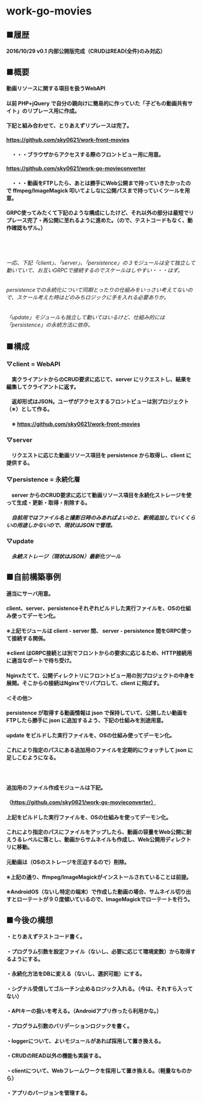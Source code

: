 # work-go-movies
## ■履歴
#### 2016/10/29 v0.1 内部公開版完成（CRUDはREAD(全件)のみ対応）
## ■概要
#### 動画リソースに関する項目を扱うWebAPI
#### 以前 PHP+jQuery で自分の親向けに簡易的に作っていた「子どもの動画共有サイト」のリプレース用に作成。
#### 下記と組み合わせて、とりあえずリプレースは完了。
#### https://github.com/sky0621/work-front-movies
#### 　・・・ブラウザからアクセスする際のフロントビュー用に用意。
#### https://github.com/sky0621/work-go-movieconverter
#### 　・・・動画をFTPしたら、あとは勝手にWeb公開まで持っていきたかったので ffmpeg/ImageMagick 叩いてよしなに公開パスまで持っていくツールを用意。
#### GRPC使ってみたくて下記のような構成にしたけど、それ以外の部分は最短でリプレース完了・再公開に至れるように進めた。（ので、テストコードもなく、動作確認もザル。）
###### 　
###### 一応、下記「client」、「server」、「persistence」の３モジュールは全て独立して動いていて、お互いGRPCで接続するのでスケールはしやすい・・・はず。
###### persistenceでの永続化について同期とったりの仕組みをいっさい考えてないので、スケール考えた時はどのみちロジックに手を入れる必要ありか。
###### 「update」モジュールも独立して動いてはいるけど、仕組み的には「persistence」の永続方法に依存。
## ■構成
### ▽client = WebAPI
#### 　実クライアントからのCRUD要求に応じて、server にリクエストし、結果を編集してクライアントに返す。
#### 　返却形式はJSON。ユーザがアクセスするフロントビューは別プロジェクト（※）として作る。
#### 　※ https://github.com/sky0621/work-front-movies
### ▽server
#### 　リクエストに応じた動画リソース項目を persistence から取得し、client に提供する。
### ▽persistence = 永続化層
#### 　server からのCRUD要求に応じて動画リソース項目を永続化ストレージを使って生成・更新・取得・削除する。
##### 　自前用ではファイル名と撮影日時のみあればよいのと、新規追加していくくらいの用途しかないので、現状はJSONで管理。
### ▽update
##### 　永続ストレージ（現状はJSON）最新化ツール
## ■自前構築事例
#### 適当にサーバ用意。
#### client、server、persistenceそれぞれビルドした実行ファイルを、OSの仕組み使ってデーモン化。
#### ※上記モジュールは client - server 間、 server - persistence 間をGRPC使って接続する関係。
#### ※client はGRPC接続とは別でフロントからの要求に応じるため、HTTP接続用に適当なポートで待ち受け。
#### Nginxたてて、公開ディレクトリにフロントビュー用の別プロジェクトの中身を展開。そこからの接続はNginxでリバプロして、client に飛ばす。
#### ＜その他＞
#### persistence が取得する動画情報は json で保持していて、公開したい動画をFTPしたら勝手に json に追加するよう、下記の仕組みを別途用意。
#### update をビルドした実行ファイルを、OSの仕組み使ってデーモン化。
#### これにより指定のパスにある追加用のファイルを定期的にウォッチして json に足しこむようになる。
#### 　
#### 追加用のファイル作成モジュールは下記。
#### （https://github.com/sky0621/work-go-movieconverter）
#### 上記をビルドした実行ファイルを、OSの仕組みを使ってデーモン化。
#### これにより指定のパスにファイルをアップしたら、動画の容量をWeb公開に耐えうるレベルに落とし、動画からサムネイルも作成し、Web公開用ディレクトリに移動。
#### 元動画は（OSのストレージを圧迫するので）削除。
#### ※上記の通り、ffmpeg/ImageMagickがインストールされていることは前提。
#### ※AndroidOS（ないし特定の端末）で作成した動画の場合、サムネイル切り出すとローテートが９０度傾いているので、ImageMagickでローテートを行う。
## ■今後の構想
#### ・とりあえずテストコード書く。
#### ・プログラム引数を設定ファイル（ないし、必要に応じて環境変数）から取得するようにする。
#### ・永続化方法をDBに変える（ないし、選択可能）にする。
#### ・シグナル受信してゴルーチン止めるロジック入れる。（今は、それすら入ってない）
#### ・APIキーの扱いを考える。（Androidアプリ作ったら利用かな。）
#### ・プログラム引数のバリデーションロジックを書く。
#### ・loggerについて、よいモジュールがあれば採用して置き換える。
#### ・CRUDのREAD以外の機能も実装する。
#### ・clientについて、Webフレームワークを採用して置き換える。（軽量なものから）
#### ・アプリのバージョンを管理する。
